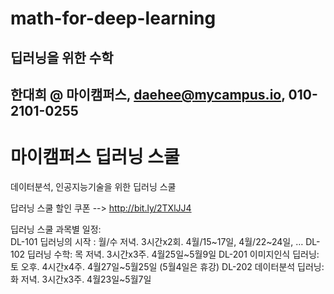 # math-for-deep-learning
## 딥러닝을 위한 수학
## 한대희 @ 마이캠퍼스, daehee@mycampus.io,  010-2101-0255
 

# 마이캠퍼스 딥러닝 스쿨 
데이터분석, 인공지능기술을 위한 딥러닝 스쿨

답러닝 스쿨 할인 쿠폰 -->   http://bit.ly/2TXlJJ4  

딥러닝 스쿨 과목별 일정:  
DL-101 딥러닝의 시작 : 월/수 저녁. 3시간x2회. 4월/15~17일, 4월/22~24일, …
DL-102 딥러닝 수학: 목 저녁. 3시간x3주. 4월25일~5월9일
DL-201 이미지인식 딥러닝: 토 오후. 4시간x4주. 4월27일~5월25일 (5월4일은 휴강)
DL-202 데이터분석 딥러닝: 화 저녁. 3시간x3주. 4월23일~5월7일

